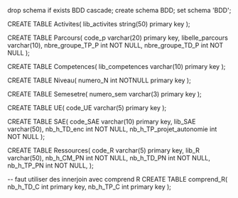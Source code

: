 drop schema if exists BDD cascade;
create schema BDD;
set schema 'BDD';

CREATE TABLE Activites(
  lib_activites string(50) primary key
);

CREATE TABLE Parcours(
  code_p varchar(20) primary key,
  libelle_parcours varchar(10),
  nbre_groupe_TP_P int NOT NULL,
  nbre_groupe_TD_P int NOT NULL
);

CREATE TABLE Competences(
  lib_competences varchar(10) primary key
);

CREATE TABLE Niveau(
  numero_N int NOTNULL primary key
);

CREATE TABLE Semesetre(
  numero_sem varchar(3) primary key
);

CREATE TABLE UE(
  code_UE varchar(5) primary key
);

CREATE TABLE SAE(
  code_SAE varchar(10) primary key, 
  lib_SAE varchar(50),
  nb_h_TD_enc int NOT NULL,
  nb_h_TP_projet_autonomie int NOT NULL
);

CREATE TABLE Ressources(
  code_R varchar(5) primary key,
  lib_R varchar(50),
  nb_h_CM_PN int NOT NULL,
  nb_h_TD_PN int NOT NULL,
  nb_h_TP_PN int NOT NULL,
);

-- faut utiliser des innerjoin avec comprend R
CREATE TABLE comprend_R(
  nb_h_TD_C int primary key,
  nb_h_TP_C int primary key
);
